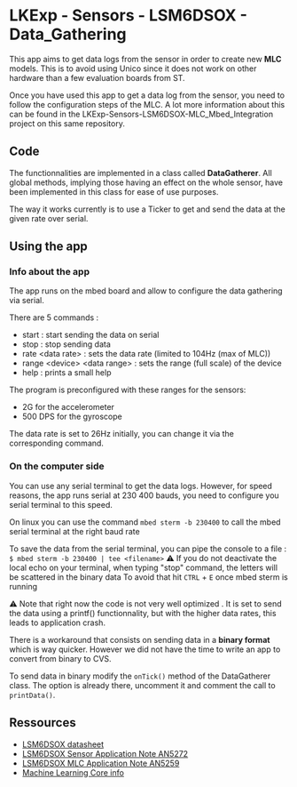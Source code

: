 # LKExp - Sensors - LSM6DSOX - Data_Gathering



This app aims to get data logs from the sensor in order to create new **MLC** models. This is to avoid using Unico since it does not work on other hardware than a few evaluation boards from ST.

Once you have used this app to get a data log from the sensor, you need to follow the configuration steps of the MLC. A lot more information about this can be found in the LKExp-Sensors-LSM6DSOX-MLC_Mbed_Integration project on this same repository.



## Code 
The functionnalities are implemented in a class called **DataGatherer**.
All global methods, implying those having an effect on the whole sensor, have been implemented in this class for ease of use purposes.

The way it works currently is to use a Ticker to get and send the data at the given rate over serial.


## Using the app

### Info about the app
The app runs on the mbed board and allow to configure the data gathering via serial.

There are 5 commands : 

 * start : start sending the data on serial
 * stop : stop sending data
 * rate \<data rate\> : sets the data rate (limited to 104Hz (max of MLC))
 * range \<device\> \<data range\> : sets the range (full scale) of the device
 * help : prints a small help 

The program is preconfigured with these ranges for the sensors:
* 2G for the accelerometer
* 500 DPS for the gyroscope

The data rate is set to 26Hz initially, you can change it via the corresponding command.

### On the computer side
You can use any serial terminal to get the data logs. However, for speed reasons, the app runs serial at 230 400 bauds, you need to configure you serial terminal to this speed.

On linux you can use the command `mbed sterm -b 230400` to call the mbed serial terminal at the right baud rate

To save the data from the serial terminal, you can pipe the console to a file :
`$ mbed sterm -b 230400 | tee <filename>`
⚠️ If you do not deactivate the local echo on your terminal, when typing "stop" command, the letters will be scattered in the binary data
To avoid that hit `CTRL` + `E` once mbed sterm is running


⚠️ Note that right now the code is not very well optimized . It is set to send the data using a printf() functionnality, but with the higher data rates, this leads to application crash.

There is a workaround that consists on sending data in a **binary format** which is way quicker.
However we did not have the time to write an app to convert from binary to CVS.

To send data in binary modify the `onTick()` method of the DataGatherer class. The option is already there, uncomment it and comment the call to `printData()`. 


## Ressources
* [LSM6DSOX datasheet](https://www.st.com/resource/en/datasheet/lsm6dsox.pdf)
* [LSM6DSOX Sensor Application Note AN5272](https://www.st.com/resource/en/application_note/dm00571818-lsm6dsox-alwayson-3d-accelerometer-and-3d-gyroscope-stmicroelectronics.pdf)
* [LSM6DSOX MLC Application Note AN5259](https://www.st.com/content/ccc/resource/technical/document/application_note/group1/5f/d8/0a/fe/04/f0/4c/b8/DM00563460/files/DM00563460.pdf/jcr:content/translations/en.DM00563460.pdf)
* [Machine Learning Core info](MLC_info.md)

